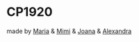 # CP1920

made by [Maria](https://github.com/mariajbp) & [Mimi](https://github.com/mimr21) & [Joana](https://github.com/joanafonsogomes) & [Alexandra](https://github.com/Alexandra2899)
